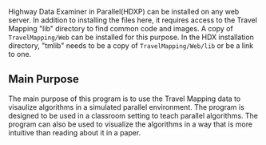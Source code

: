 Highway Data Examiner in Parallel(HDXP) can be installed on any web server.  In addition to installing the files here, it requires access to the Travel Mapping "lib" directory to find common code and images.  A copy of `TravelMapping/Web` can be installed for this purpose.  In the HDX installation directory, "tmlib" needs to be a copy of `TravelMapping/Web/lib` or be a link to one.


## Main Purpose
The main purpose of this program is to use the Travel Mapping data to visaulize algorithms in a simulated parallel environment.  The program is designed to be used in a classroom setting to teach parallel algorithms.  The program can also be used to visualize the algorithms in a way that is more intuitive than reading about it in a paper.
